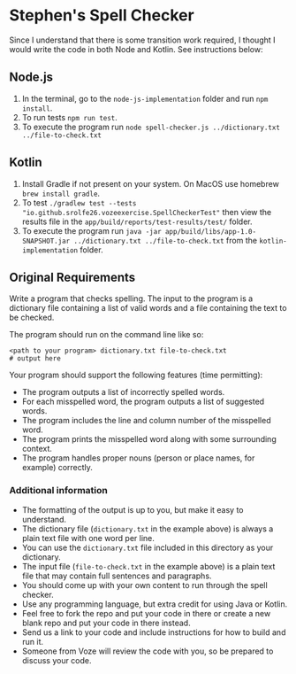 # Stephen's Spell Checker

Since I understand that there is some transition work required, I thought I would write the code in both Node and Kotlin. See instructions below:

## Node.js
1. In the terminal, go to the  `node-js-implementation` folder and run `npm install`.
2. To run tests `npm run test`.
3. To execute the program run `node spell-checker.js ../dictionary.txt ../file-to-check.txt`

## Kotlin
1. Install Gradle if not present on your system. On MacOS use homebrew `brew install gradle`.
2. To test `./gradlew test --tests "io.github.srolfe26.vozeexercise.SpellCheckerTest"` then view the results file in the `app/build/reports/test-results/test/` folder.
3. To execute the program run `java -jar app/build/libs/app-1.0-SNAPSHOT.jar ../dictionary.txt ../file-to-check.txt` from the `kotlin-implementation` folder.

## Original Requirements

Write a program that checks spelling. The input to the program is a dictionary file containing a list of valid words and a file containing the text to be checked.

The program should run on the command line like so:

```text
<path to your program> dictionary.txt file-to-check.txt
# output here
```

Your program should support the following features (time permitting):

- The program outputs a list of incorrectly spelled words.
- For each misspelled word, the program outputs a list of suggested words.
- The program includes the line and column number of the misspelled word.
- The program prints the misspelled word along with some surrounding context.
- The program handles proper nouns (person or place names, for example) correctly.


### Additional information

- The formatting of the output is up to you, but make it easy to understand.
- The dictionary file (`dictionary.txt` in the example above) is always a plain text file with one word per line.
- You can use the `dictionary.txt` file included in this directory as your dictionary.
- The input file (`file-to-check.txt` in the example above) is a plain text file that may contain full sentences and paragraphs.
- You should come up with your own content to run through the spell checker.
- Use any programming language, but extra credit for using Java or Kotlin.
- Feel free to fork the repo and put your code in there or create a new blank repo and put your code in there instead.
- Send us a link to your code and include instructions for how to build and run it.
- Someone from Voze will review the code with you, so be prepared to discuss your code.



